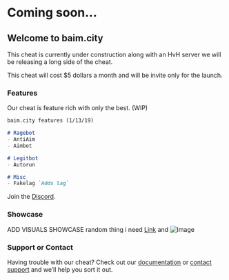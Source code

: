 # Coming soon...
 
## Welcome to baim.city

This cheat is currently under construction along with an HvH server we will be releasing a long side of the cheat.

This cheat will cost $5 dollars a month and will be invite only for the launch.

### Features

Our cheat is feature rich with only the best. (WIP)

```markdown
baim.city features (1/13/19)

# Ragebot
- AntiAim
- Aimbot

# Legitbot
- Autorun

# Misc
- Fakelag `Adds lag`
```

Join the [Discord](https://discord.gg/2tvFxcR).

### Showcase

ADD VISUALS SHOWCASE
random thing i need [Link](url) and ![Image](src)

### Support or Contact

Having trouble with our cheat? Check out our [documentation](https://help.baim.city/) or [contact support](https://baim.city/contact) and we’ll help you sort it out.
